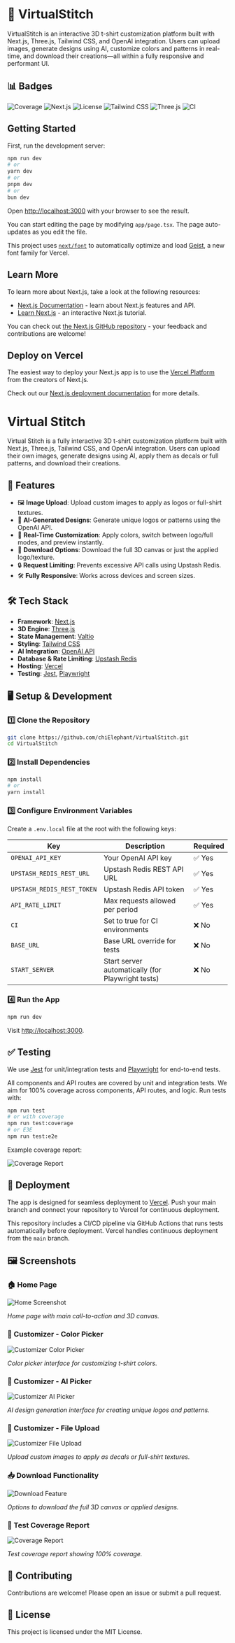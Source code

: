 # 🧵 VirtualStitch

VirtualStitch is an interactive 3D t-shirt customization platform built with Next.js, Three.js, Tailwind CSS, and OpenAI integration. Users can upload images, generate designs using AI, customize colors and patterns in real-time, and download their creations—all within a fully responsive and performant UI.

## 📊 Badges

![Coverage](https://img.shields.io/badge/Coverage-100%25-brightgreen)
![Next.js](https://img.shields.io/badge/Built%20With-Next.js-blue)
![License](https://img.shields.io/badge/License-MIT-yellow)
![Tailwind CSS](https://img.shields.io/badge/Tailwind_CSS-3.x-38B2AC?logo=tailwindcss&logoColor=white)
![Three.js](https://img.shields.io/badge/Three.js-0.159-black?logo=three.js&logoColor=white)
![CI](https://github.com/ChiElephant/VirtualStitch/actions/workflows/ci.yml/badge.svg)

## Getting Started

First, run the development server:

```bash
npm run dev
# or
yarn dev
# or
pnpm dev
# or
bun dev
```

Open [http://localhost:3000](http://localhost:3000) with your browser to see the result.

You can start editing the page by modifying `app/page.tsx`. The page auto-updates as you edit the file.

This project uses [`next/font`](https://nextjs.org/docs/app/building-your-application/optimizing/fonts) to automatically optimize and load [Geist](https://vercel.com/font), a new font family for Vercel.

## Learn More

To learn more about Next.js, take a look at the following resources:

- [Next.js Documentation](https://nextjs.org/docs) - learn about Next.js features and API.
- [Learn Next.js](https://nextjs.org/learn) - an interactive Next.js tutorial.

You can check out [the Next.js GitHub repository](https://github.com/vercel/next.js) - your feedback and contributions are welcome!

## Deploy on Vercel

The easiest way to deploy your Next.js app is to use the [Vercel Platform](https://vercel.com/new?utm_medium=default-template&filter=next.js&utm_source=create-next-app&utm_campaign=create-next-app-readme) from the creators of Next.js.

Check out our [Next.js deployment documentation](https://nextjs.org/docs/app/building-your-application/deploying) for more details.

# Virtual Stitch

Virtual Stitch is a fully interactive 3D t-shirt customization platform built with Next.js, Three.js, Tailwind CSS, and OpenAI integration. Users can upload their own images, generate designs using AI, apply them as decals or full patterns, and download their creations.

## 🚀 Features

- 🖼 **Image Upload**: Upload custom images to apply as logos or full-shirt textures.
- 🤖 **AI-Generated Designs**: Generate unique logos or patterns using the OpenAI API.
- 🎨 **Real-Time Customization**: Apply colors, switch between logo/full modes, and preview instantly.
- 💾 **Download Options**: Download the full 3D canvas or just the applied logo/texture.
- 🔒 **Request Limiting**: Prevents excessive API calls using Upstash Redis.
- 🛠 **Fully Responsive**: Works across devices and screen sizes.

## 🛠 Tech Stack

- **Framework**: [Next.js](https://nextjs.org)
- **3D Engine**: [Three.js](https://threejs.org)
- **State Management**: [Valtio](https://valtio.pmnd.rs)
- **Styling**: [Tailwind CSS](https://tailwindcss.com)
- **AI Integration**: [OpenAI API](https://platform.openai.com/)
- **Database & Rate Limiting**: [Upstash Redis](https://upstash.com/)
- **Hosting**: [Vercel](https://vercel.com)
- **Testing**: [Jest](https://jestjs.io), [Playwright](https://playwright.dev)

## 🖥 Setup & Development

### 1️⃣ Clone the Repository

```bash
git clone https://github.com/chiElephant/VirtualStitch.git
cd VirtualStitch
```

### 2️⃣ Install Dependencies

```bash
npm install
# or
yarn install
```

### 3️⃣ Configure Environment Variables

Create a `.env.local` file at the root with the following keys:

| Key                        | Description                                       | Required |
| -------------------------- | ------------------------------------------------- | -------- |
| `OPENAI_API_KEY`           | Your OpenAI API key                               | ✅ Yes   |
| `UPSTASH_REDIS_REST_URL`   | Upstash Redis REST API URL                        | ✅ Yes   |
| `UPSTASH_REDIS_REST_TOKEN` | Upstash Redis API token                           | ✅ Yes   |
| `API_RATE_LIMIT`           | Max requests allowed per period                   | ✅ Yes   |
| `CI`                       | Set to true for CI environments                   | ❌ No    |
| `BASE_URL`                 | Base URL override for tests                       | ❌ No    |
| `START_SERVER`             | Start server automatically (for Playwright tests) | ❌ No    |

### 4️⃣ Run the App

```bash
npm run dev
```

Visit [http://localhost:3000](http://localhost:3000).

## ✅ Testing

We use [Jest](https://jestjs.io) for unit/integration tests and [Playwright](https://playwright.dev) for end-to-end tests.

All components and API routes are covered by unit and integration tests. We aim for 100% coverage across components, API routes, and logic. Run tests with:

```bash
npm run test
# or with coverage
npm run test:coverage
# or E3E
npm run test:e2e
```

Example coverage report:

![Coverage Report](/images/coverage_report.png)

## 🚀 Deployment

The app is designed for seamless deployment to [Vercel](https://vercel.com). Push your main branch and connect your repository to Vercel for continuous deployment.

This repository includes a CI/CD pipeline via GitHub Actions that runs tests automatically before deployment. Vercel handles continuous deployment from the `main` branch.

## 🖼 Screenshots

### 🏠 Home Page

![Home Screenshot](/images/screenshot_1.png)

_Home page with main call-to-action and 3D canvas._

### 🎨 Customizer - Color Picker

![Customizer Color Picker](/images/screenshot_2.png)

_Color picker interface for customizing t-shirt colors._

### 🤖 Customizer - AI Picker

![Customizer AI Picker](/images/screenshot_3.png)

_AI design generation interface for creating unique logos and patterns._

### 📂 Customizer - File Upload

![Customizer File Upload](/images/screenshot_4.png)

_Upload custom images to apply as decals or full-shirt textures._

### 📥 Download Functionality

![Download Feature](/images/screenshot_5.png)

_Options to download the full 3D canvas or applied designs._

### 🧪 Test Coverage Report

![Coverage Report](/images/coverage_report.png)

_Test coverage report showing 100% coverage._

## 🤝 Contributing

Contributions are welcome! Please open an issue or submit a pull request.

## 📄 License

This project is licensed under the MIT License.
